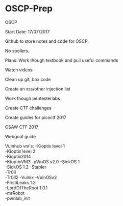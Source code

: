 # OSCP-Prep
OSCP

Start Date: 17/07/2017

Github to store notes and code for OSCP.

No spoilers.

Plans:
Work though textbook and pull useful commands

Watch videos

Clean up git, box code

Create an xss/other injection list

Work though pentesterlabs

Create CTF challenges

Create guides for picoctf 2017

CSAW CTF 2017

Webgoat guide


Vulnhub vm's: 
-Kioptix level 1	
-Kioptix level 2	
-Kioptix2014	
-KioptixVM3	
-pWnOS v2.0	
-SickOS 1	
-SickOS 1.2	
-Stapler	
-Tr0ll	
-Tr0ll2	
-Vulnix	
-VulnOSv2	
-FristiLeaks 1.3	
-LordOfTheRoot 1.0.1	
-mrRobot	
-pwnlab_init	

